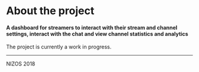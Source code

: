 # About the project

#### A dashboard for streamers to interact with their stream and channel settings, interact with the chat and view channel statistics and analytics

The project is currently a work in progress.

___

NIZOS 2018
